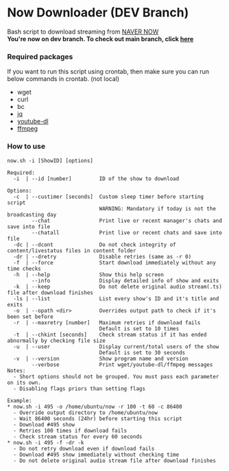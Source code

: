 # Now Downloader (DEV Branch)

Bash script to download streaming from [NAVER NOW](https://now.naver.com)   
**You're now on dev branch. To check out main branch, click [here](https://github.com/TheNoFace/now_downloader/tree/master)**

### Required packages

If you want to run this script using crontab, then make sure you can run below commands in crontab. (not local)

- wget
- curl
- bc
- [jq](https://stedolan.github.io/jq/)
- [youtube-dl](https://youtube-dl.org/)
- [ffmpeg](https://ffmpeg.org/)

### How to use
```
now.sh -i [ShowID] [options]

Required:
  -i  | --id [number]         ID of the show to download

Options:
  -c  | --custimer [seconds]  Custom sleep timer before starting script
                              WARNING: Mandatory if today is not the broadcasting day
        --chat                Print live or recent manager's chats and save into file
        --chatall             Print live or recent chats and save into file
  -dc | --dcont               Do not check integrity of content/livestatus files in content folder
  -dr | --dretry              Disable retries (same as -r 0)
  -f  | --force               Start download immediately without any time checks
  -h  | --help                Show this help screen
        --info                Display detailed info of show and exits
  -k  | --keep                Do not delete original audio stream(.ts) file after download finishes
  -ls | --list                List every show's ID and it's title and exits
  -o  | --opath <dir>         Overrides output path to check if it's been set before
  -r  | --maxretry [number]   Maximum retries if download fails
                              Default is set to 10 times
  -t  | --chkint [seconds]    Check stream status if it has ended abnormally by checking file size
  -u  | --user                Display current/total users of the show
                              Default is set to 30 seconds
  -v  | --version             Show program name and version
        --verbose             Print wget/youtube-dl/ffmpeg messages
Notes:
  - Short options should not be grouped. You must pass each parameter on its own.
  - Disabling flags priors than setting flags

Example:
* now.sh -i 495 -o /home/ubuntu/now -r 100 -t 60 -c 86400
  - Override output directory to /home/ubuntu/now
  - Wait 86400 seconds (24hr) before starting this script
  - Download #495 show
  - Retries 100 times if download fails
  - Check stream status for every 60 seconds
* now.sh -i 495 -f -dr -k
  - Do not retry download even if download fails
  - Download #495 show immediately without checking time
  - Do not delete original audio stream file after download finishes
```
